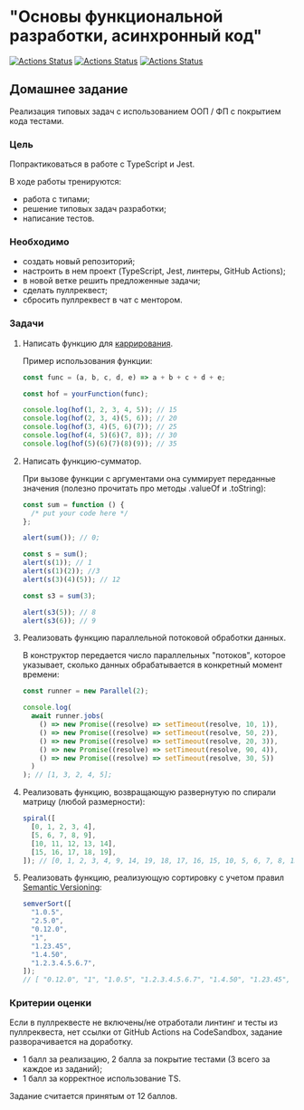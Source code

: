# "Основы функциональной разработки, асинхронный код"

[![Actions Status](https://github.com/alexey-sidorov-dev/otus-typescript-functional-programming/workflows/PR%20Sanity%20Check/badge.svg)](https://github.com/alexey-sidorov-dev/otus-typescript-functional-programming/actions)
[![Actions Status](https://github.com/alexey-sidorov-dev/otus-typescript-functional-programming/workflows/Coverage/badge.svg)](https://github.com/alexey-sidorov-dev/otus-typescript-functional-programming/actions)
[![Actions Status](https://github.com/alexey-sidorov-dev/otus-typescript-functional-programming/workflows/Add%20CodeSandbox%20link/badge.svg)](https://github.com/alexey-sidorov-dev/otus-typescript-functional-programming/actions)

## Домашнее задание

Реализация типовых задач с использованием OOП / ФП с покрытием кода тестами.

### Цель

Попрактиковаться в работе с TypeScript и Jest.

В ходе работы тренируются:

- работа с типами;
- решение типовых задач разработки;
- написание тестов.

### Необходимо

- создать новый репозиторий;
- настроить в нем проект (TypeScript, Jest, линтеры, GitHub Actions);
- в новой ветке решить предложенные задачи;
- сделать пуллреквест;
- сбросить пуллреквест в чат с ментором.

### Задачи

1. Написать функцию для [каррирования](https://ru.wikipedia.org/wiki/%D0%9A%D0%B0%D1%80%D1%80%D0%B8%D1%80%D0%BE%D0%B2%D0%B0%D0%BD%D0%B8%D0%B5).

   Пример использования функции:

   ```javascript
   const func = (a, b, c, d, e) => a + b + c + d + e;

   const hof = yourFunction(func);

   console.log(hof(1, 2, 3, 4, 5)); // 15
   console.log(hof(2, 3, 4)(5, 6)); // 20
   console.log(hof(3, 4)(5, 6)(7)); // 25
   console.log(hof(4, 5)(6)(7, 8)); // 30
   console.log(hof(5)(6)(7)(8)(9)); // 35
   ```

2. Написать функцию-сумматор.

   При вызове функции с аргументами она суммирует переданные значения (полезно прочитать про методы .valueOf и .toString):

   ```javascript
   const sum = function () {
     /* put your code here */
   };

   alert(sum()); // 0;

   const s = sum();
   alert(s(1)); // 1
   alert(s(1)(2)); //3
   alert(s(3)(4)(5)); // 12

   const s3 = sum(3);

   alert(s3(5)); // 8
   alert(s3(6)); // 9
   ```

3. Реализовать функцию параллельной потоковой обработки данных.

   В конструктор передается число параллельных "потоков", которое указывает, сколько данных обрабатывается в конкретный момент времени:

   ```javascript
   const runner = new Parallel(2);

   console.log(
     await runner.jobs(
       () => new Promise((resolve) => setTimeout(resolve, 10, 1)),
       () => new Promise((resolve) => setTimeout(resolve, 50, 2)),
       () => new Promise((resolve) => setTimeout(resolve, 20, 3)),
       () => new Promise((resolve) => setTimeout(resolve, 90, 4)),
       () => new Promise((resolve) => setTimeout(resolve, 30, 5))
     )
   ); // [1, 3, 2, 4, 5];
   ```

4. Реализовать функцию, возвращающую развернутую по спирали матрицу (любой размерности):

   ```javascript
   spiral([
     [0, 1, 2, 3, 4],
     [5, 6, 7, 8, 9],
     [10, 11, 12, 13, 14],
     [15, 16, 17, 18, 19],
   ]); // [0, 1, 2, 3, 4, 9, 14, 19, 18, 17, 16, 15, 10, 5, 6, 7, 8, 13, 12, 11]
   ```

5. Реализовать функцию, реализующую сортировку с учетом правил [Semantic Versioning](https://semver.org/lang/ru/):

   ```javascript
   semverSort([
     "1.0.5",
     "2.5.0",
     "0.12.0",
     "1",
     "1.23.45",
     "1.4.50",
     "1.2.3.4.5.6.7",
   ]);
   // [ "0.12.0", "1", "1.0.5", "1.2.3.4.5.6.7", "1.4.50", "1.23.45", "2.5.0" ]
   ```

### Критерии оценки

Если в пуллреквесте не включены/не отработали линтинг и тесты из пуллреквеста, нет ссылки от GitHub Actions на CodeSandbox, задание разворачивается на доработку.

- 1 балл за реализацию, 2 балла за покрытие тестами (3 всего за каждое из заданий);
- 1 балл за корректное использование TS.

Задание считается принятым от 12 баллов.
